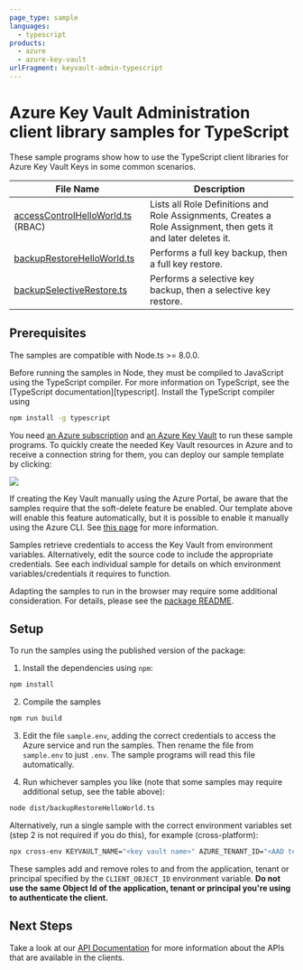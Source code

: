 ```yaml
---
page_type: sample
languages:
  - typescript
products:
  - azure
  - azure-key-vault
urlFragment: keyvault-admin-typescript
---
```


# Azure Key Vault Administration client library samples for TypeScript

These sample programs show how to use the TypeScript client libraries for Azure Key Vault Keys in some common scenarios.

| **File Name**                                                | **Description**                                                                                                |
| ------------------------------------------------------------ | -------------------------------------------------------------------------------------------------------------- |
| [accessControlHelloWorld.ts][accesscontrolhelloworld] (RBAC) | Lists all Role Definitions and Role Assignments, Creates a Role Assignment, then gets it and later deletes it. |
| [backupRestoreHelloWorld.ts][backuprestorehelloworld]        | Performs a full key backup, then a full key restore.                                                           |
| [backupSelectiveRestore.ts][backupselectiverestore]          | Performs a selective key backup, then a selective key restore.                                                 |

## Prerequisites

The samples are compatible with Node.ts >= 8.0.0.

Before running the samples in Node, they must be compiled to JavaScript using the TypeScript compiler. For more information on TypeScript, see the [TypeScript documentation][typescript]. Install the TypeScript compiler using

```bash
npm install -g typescript
```

You need [an Azure subscription][freesub] and [an Azure Key Vault][azkeyvault] to run these sample programs. To quickly create the needed Key Vault resources in Azure and to receive a connection string for them, you can deploy our sample template by clicking:

[![](http://azuredeploy.net/deploybutton.png)](https://portal.azure.com/#create/Microsoft.Template/uri/https%3A%2F%2Fraw.githubusercontent.com%2FAzure%2Fazure-sdk-for-js%2Fmaster%2Fsdk%2Fkeyvault%2Ftest-resources.json)

If creating the Key Vault manually using the Azure Portal, be aware that the samples require that the soft-delete feature be enabled. Our template above will enable this feature automatically, but it is possible to enable it manually using the Azure CLI. See [this page][kvsoftdelete] for more information.

Samples retrieve credentials to access the Key Vault from environment variables. Alternatively, edit the source code to include the appropriate credentials. See each individual sample for details on which environment variables/credentials it requires to function.

Adapting the samples to run in the browser may require some additional consideration. For details, please see the [package README][package].

## Setup

To run the samples using the published version of the package:

1. Install the dependencies using `npm`:

```bash
npm install
```

2. Compile the samples

```bash
npm run build
```

3. Edit the file `sample.env`, adding the correct credentials to access the Azure service and run the samples. Then rename the file from `sample.env` to just `.env`. The sample programs will read this file automatically.

4. Run whichever samples you like (note that some samples may require additional setup, see the table above):

```bash
node dist/backupRestoreHelloWorld.ts
```

Alternatively, run a single sample with the correct environment variables set (step 2 is not required if you do this), for example (cross-platform):

```bash
npx cross-env KEYVAULT_NAME="<key vault name>" AZURE_TENANT_ID="<AAD tenant id>" AZURE_CLIENT_ID="<AAD client id>" AZURE_CLIENT_SECRET="<AAD client secret>" BLOB_STORAGE_URI="<blob-storage-uri>" BLOB_STORAGE_SAS_TOKEN="<blob-storage-sas-token>" CLIENT_OBJECT_ID="<client-object-id>" node dist/backupRestoreHelloWorld.ts
```

These samples add and remove roles to and from the application, tenant or principal specified by the `CLIENT_OBJECT_ID` environment variable. **Do not use the same Object Id of the application, tenant or principal you're using to authenticate the client.**

## Next Steps

Take a look at our [API Documentation][apiref] for more information about the APIs that are available in the clients.

[accesscontrolhelloworld]: https://github.com/Azure/azure-sdk-for-js/blob/master/sdk/keyvault/keyvault-admin/samples/typescript/src/accessControlHelloWorld.ts
[backuprestorehelloworld]: https://github.com/Azure/azure-sdk-for-js/blob/master/sdk/keyvault/keyvault-admin/samples/typescript/src/backupRestoreHelloWorld.ts
[backupselectiverestore]: https://github.com/Azure/azure-sdk-for-js/blob/master/sdk/keyvault/keyvault-admin/samples/typescript/src/backupSelectiveRestore.ts
[apiref]: https://docs.microsoft.com/javascript/api/@azure/keyvault-admin
[azkeyvault]: https://docs.microsoft.com/azure/key-vault/quick-create-portal
[kvsoftdelete]: https://docs.microsoft.com/azure/key-vault/key-vault-soft-delete-cli
[freesub]: https://azure.microsoft.com/free/
[package]: https://github.com/Azure/azure-sdk-for-js/tree/master/sdk/keyvault/keyvault-admin/README.md
